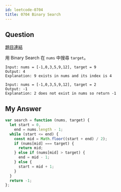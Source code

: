 ```yaml
---
id: leetcode-0704
title: 0704 Binary Search
---
```


## Question

[題目連結](https://leetcode.com/problems/binary-search/)

用 Binary Search 在 `nums` 中搜尋 `target`。

```
Input: nums = [-1,0,3,5,9,12], target = 9
Output: 4
Explanation: 9 exists in nums and its index is 4
```

```
Input: nums = [-1,0,3,5,9,12], target = 2
Output: -1
Explanation: 2 does not exist in nums so return -1
```

## My Answer

```js
var search = function (nums, target) {
  let start = 0,
    end = nums.length - 1;
  while (start <= end) {
    const mid = Math.floor((start + end) / 2);
    if (nums[mid] === target) {
      return mid;
    } else if (nums[mid] > target) {
      end = mid - 1;
    } else {
      start = mid + 1;
    }
  }
  return -1;
};
```
